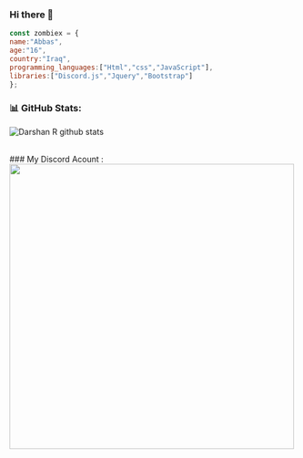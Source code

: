 ### Hi there 👋
```js
const zombiex = {
name:"Abbas",
age:"16",
country:"Iraq",
programming_languages:["Html","css","JavaScript"],
libraries:["Discord.js","Jquery","Bootstrap"]
};
```

<!--   Stats -->
### 📊 GitHub Stats:
![Darshan R github stats](https://github-readme-stats.vercel.app/api?username=ZombieXDev&theme=nord&show_icons=true&count_private=true)
  
<br>
### My Discord Acount :
<a href="https://discord.gg/crJx77aEsq">
<img width=500 src="https://discord.c99.nl/widget/theme-1/708708508262203502.png"/>
</a>
